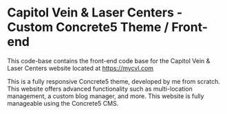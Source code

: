 # Capitol Vein & Laser Centers - Custom Concrete5 Theme / Front-end

This code-base contains the front-end code base for the Capitol Vein & Laser Centers website located at https://mycvl.com 

This is a fully responsive Concrete5 theme, developed by me from scratch.  This website offers advanced functionality such as multi-location management, a custom blog manager, and more.  This website is fully manageable using the Concrete5 CMS.
